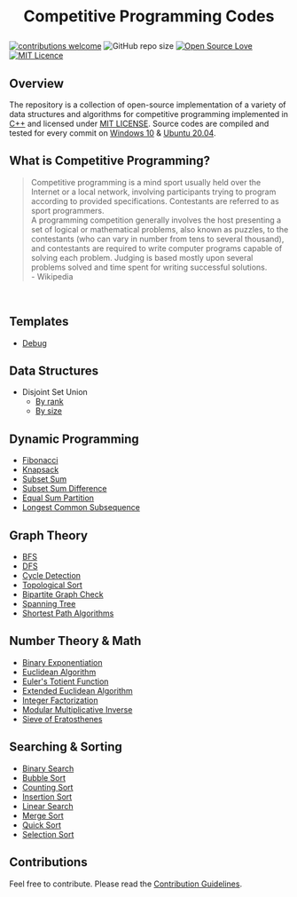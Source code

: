 <h1> <p align="center"> Competitive Programming Codes  </p> </h1>


[![contributions welcome](https://img.shields.io/static/v1.svg?label=Contributions&message=Welcome&color=0059b3&style=flat-square)](https://github.com/BinaryBeast007/Competitive-Programming/blob/main/CONTRIBUTING.md)
![GitHub repo size](https://img.shields.io/github/repo-size/BinaryBeast007/Competitive-Programming?color=red&style=flat-square)
[![Open Source Love](https://badges.frapsoft.com/os/v2/open-source.png?v=103)](https://github.com/BinaryBeast007/Competitive-Programming/fork)
[![MIT Licence](https://badges.frapsoft.com/os/mit/mit.png?v=103)](https://opensource.org/licenses/mit-license.php)

## Overview  

The repository is a collection of open-source implementation of a variety of data structures and algorithms for competitive programming implemented in [C++](https://en.wikipedia.org/wiki/C%2B%2B) and licensed under [MIT LICENSE](https://github.com/BinaryBeast007/Competitive-Programming/blob/main/LICENSE "LICENSE"). Source codes are compiled and tested for every commit on [Windows 10](https://www.microsoft.com/en-us/software-download/windows10) & [Ubuntu 20.04](https://ubuntu.com/blog/ubuntu-20-04-lts-arrives).

## What is Competitive Programming?  
> Competitive programming is a mind sport usually held over the Internet or a local network, involving participants trying to program according to provided specifications. Contestants are referred to as sport programmers.  
> A programming competition generally involves the host presenting a set of logical or mathematical problems, also known as puzzles, to the contestants (who can vary in number from tens to several thousand), and contestants are required to write computer programs capable of solving each problem. Judging is based mostly upon several problems solved and time spent for writing successful solutions.  
> \- Wikipedia

<br>

## Templates  

* [Debug](https://github.com/BinaryBeast007/Competitive-Programming/blob/main/Templates/debug.cpp)  

## Data Structures  

* Disjoint Set Union
	- [By rank](https://github.com/BinaryBeast007/Competitive-Programming/blob/main/Data%20Structures/dsu_by_rank.cpp)  
	- [By size](https://github.com/BinaryBeast007/Competitive-Programming/blob/main/Data%20Structures/dsu_by_size.cpp)  

## Dynamic Programming  

* [Fibonacci](https://github.com/BinaryBeast007/Competitive-Programming/tree/main/Dynamic%20Programming/Fibonacci "Fibonacci")  
* [Knapsack](https://github.com/BinaryBeast007/Competitive-Programming/tree/main/Dynamic%20Programming/Knapsack "Knapsack")  
* [Subset Sum](https://github.com/BinaryBeast007/Competitive-Programming/tree/main/Dynamic%20Programming/Subset%20Sum "Subset Sum")  
* [Subset Sum Difference](https://github.com/BinaryBeast007/Competitive-Programming/tree/main/Dynamic%20Programming/Subset%20Sum%20Difference "Subset Sum Difference")  
* [Equal Sum Partition](https://github.com/BinaryBeast007/Competitive-Programming/tree/main/Dynamic%20Programming/Equal%20Sum%20Partition "Equal Sum Partition")  
* [Longest Common Subsequence](https://github.com/BinaryBeast007/Competitive-Programming/tree/main/Dynamic%20Programming/Longest%20Common%20Subsequence "Longest Common Subsequence")  

## Graph Theory  

* [BFS](https://github.com/BinaryBeast007/Competitive-Programming/tree/main/Graph%20Theory/BFS "BFS")  
* [DFS](https://github.com/BinaryBeast007/Competitive-Programming/tree/main/Graph%20Theory/DFS "DFS")  
* [Cycle Detection](https://github.com/BinaryBeast007/Competitive-Programming/tree/main/Graph%20Theory/Cycle%20Detection "Cycle Detection")  
* [Topological Sort](https://github.com/BinaryBeast007/Competitive-Programming/tree/main/Graph%20Theory/Topological%20Sort "Topological Sort")  
* [Bipartite Graph Check](https://github.com/BinaryBeast007/Competitive-Programming/tree/main/Graph%20Theory/Bipartite%20Graph%20Check "Bipartite Graph Check")
* [Spanning Tree](https://github.com/BinaryBeast007/Competitive-Programming/tree/main/Graph%20Theory/Spanning%20Tree "Spanning Tree")  
* [Shortest Path Algorithms](https://github.com/BinaryBeast007/Competitive-Programming/tree/main/Graph%20Theory/Shortest%20Path%20Algorithms "Shortest Path Algorithms")  

## Number Theory & Math  

* [Binary Exponentiation](https://github.com/BinaryBeast007/Competitive-Programming/tree/main/Number%20Theory%20%26%20Math/Binary%20Exponentiation "Binary Exponentiation")  
* [Euclidean Algorithm](https://github.com/BinaryBeast007/Competitive-Programming/tree/main/Number%20Theory%20%26%20Math/Euclidean%20Algorithm "Euclidean Algorithm")  
* [Euler's Totient Function](https://github.com/BinaryBeast007/Competitive-Programming/tree/main/Number%20Theory%20%26%20Math/Euler's%20Totient%20Function "Euler's Totient Function")  
* [Extended Euclidean Algorithm](https://github.com/BinaryBeast007/Competitive-Programming/tree/main/Number%20Theory%20%26%20Math/Extended%20Euclidean%20Algorithm "Extended Euclidean Algorithm")  
* [Integer Factorization](https://github.com/BinaryBeast007/Competitive-Programming/tree/main/Number%20Theory%20%26%20Math/Integer%20Factorization "Integer Factorization")    
* [Modular Multiplicative Inverse](https://github.com/BinaryBeast007/Competitive-Programming/tree/main/Number%20Theory%20%26%20Math/Modular%20Multiplicative%20Inverse "Modular Multiplicative Inverse")  
* [Sieve of Eratosthenes](https://github.com/BinaryBeast007/Competitive-Programming/tree/main/Number%20Theory%20%26%20Math/Sieve%20of%20Eratosthenes "Sieve of Eratosthenes")  

## Searching & Sorting  

* [Binary Search](https://github.com/BinaryBeast007/Competitive-Programming/tree/main/Searching%20%26%20Sorting/Binary%20Search "Binary Search")  
* [Bubble Sort](https://github.com/BinaryBeast007/Competitive-Programming/tree/main/Searching%20%26%20Sorting/Bubble%20Sort "Bubble Sort")  
* [Counting Sort](https://github.com/BinaryBeast007/Competitive-Programming/tree/main/Searching%20%26%20Sorting/Counting%20Sort "Counting Sort")  
* [Insertion Sort](https://github.com/BinaryBeast007/Competitive-Programming/tree/main/Searching%20%26%20Sorting/Insertion%20Sort "Insertion Sort")  
* [Linear Search](https://github.com/BinaryBeast007/Competitive-Programming/tree/main/Searching%20%26%20Sorting/Linear%20Search "Linear Search")  
* [Merge Sort](https://github.com/BinaryBeast007/Competitive-Programming/tree/main/Searching%20%26%20Sorting/Merge%20Sort "Merge Sort")  
* [Quick Sort](https://github.com/BinaryBeast007/Competitive-Programming/tree/main/Searching%20%26%20Sorting/Quick%20Sort "Quick Sort")  
* [Selection Sort](https://github.com/BinaryBeast007/Competitive-Programming/tree/main/Searching%20%26%20Sorting/Selection%20Sort "Selection Sort")  

## Contributions

Feel free to contribute. Please read the  [Contribution Guidelines](https://github.com/BinaryBeast007/Competitive-Programming/blob/main/CONTRIBUTING.md).
